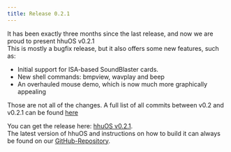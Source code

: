 ```yaml
---
title: Release 0.2.1
---
```


It has been exactly three months since the last release, and now we are proud to present hhuOS v0.2.1  
This is mostly a bugfix release, but it also offers some new features, such as:

* Initial support for ISA-based SoundBlaster cards.
* New shell commands: bmpview, wavplay and beep
* An overhauled mouse demo, which is now much more graphically appealing

Those are not all of the changes. A full list of all commits between v0.2 and v0.2.1 can be found [here](https://github.com/hhuOS/hhuOS/compare/v0.2...v0.2.1)

You can get the release here: [hhuOS v0.2.1](https://github.com/hhuOS/hhuOS/releases/tag/v0.2.1).  
The latest version of hhuOS and instructions on how to build it can always be found on our [GitHub-Repository](https://github.com/hhuOS/hhuOS).
 
